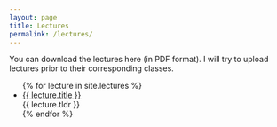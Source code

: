 ```yaml
---
layout: page
title: Lectures
permalink: /lectures/
---
```


You can download the lectures here (in PDF format). I will try to upload lectures prior to their corresponding classes.


<ul id="archive">
{% for lecture in site.lectures %}
      <li class="archiveposturl">
        <span><a href="{{ lecture.slides }}">{{ lecture.title }}</a></span><br>
<span class = "postlower">
<strong></strong> {{ lecture.tldr }}</span>
<strong style="font-size:100%; font-family: 'Titillium Web', sans-serif; float:right">
<a href="{{ lecture.slides | prepend: site.baseurl }}"><i class="fas fa-file-pdf"></i></a>
</strong> 
      </li>
{% endfor %}
</ul>
